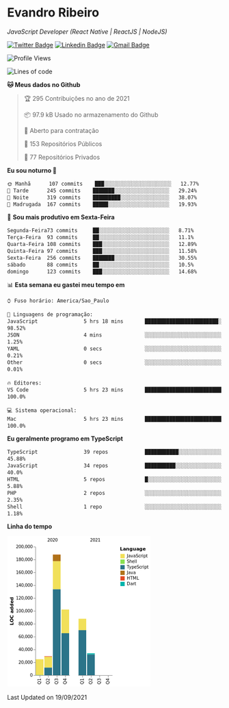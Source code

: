 # Evandro **Ribeiro**

*JavaScript Developer (React Native | ReactJS | NodeJS)*

[![Twitter Badge](https://img.shields.io/badge/-@ribeiroevandro-201B2D?style=flat-square&labelColor=201B2D&logo=twitter&logoColor=white&link=https://twitter.com/ribeiroevandro)](https://twitter.com/ribeiroevandro) 
[![Linkedin Badge](https://img.shields.io/badge/-Evandro%20Ribeiro-201B2D?style=flat-square&logo=Linkedin&logoColor=white&link=https://www.linkedin.com/in/ribeiroevandro)](https://www.linkedin.com/in/ribeiroevandro) 
[![Gmail Badge](https://img.shields.io/badge/-oi@ribeiroevandro.com.br-201B2D?style=flat-square&logo=Gmail&logoColor=white&link=mailto:oi@ribeiroevandro.com.br)](mailto:oi@ribeiroevandro.com.br)


<!--START_SECTION:waka-->
![Profile Views](http://img.shields.io/badge/Visualizac%C3%B5es%20do%20perfil-0-blue)

![Lines of code](https://img.shields.io/badge/Desde%20o%20Hello%20World%20eu%20escrevi-466053%20linhas%20de%20c%C3%B3digo-blue)

**🐱 Meus dados no Github** 

> 🏆 295 Contribuições no ano de 2021
 > 
> 📦 97.9 kB Usado no armazenamento do Github 
 > 
> 💼 Aberto para contratação
 > 
> 📜 153 Repositórios Públicos 
 > 
> 🔑 77 Repositórios Privados  
 > 
**Eu sou noturno 🦉** 

```text
🌞 Manhã      107 commits    ███░░░░░░░░░░░░░░░░░░░░░░   12.77% 
🌆 Tarde      245 commits    ███████░░░░░░░░░░░░░░░░░░   29.24% 
🌃 Noite      319 commits    █████████░░░░░░░░░░░░░░░░   38.07% 
🌙 Madrugada  167 commits    █████░░░░░░░░░░░░░░░░░░░░   19.93%

```
📅 **Sou mais produtivo em Sexta-Feira** 

```text
Segunda-Feira73 commits     ██░░░░░░░░░░░░░░░░░░░░░░░   8.71% 
Terça-Feira  93 commits     ██░░░░░░░░░░░░░░░░░░░░░░░   11.1% 
Quarta-Feira 108 commits    ███░░░░░░░░░░░░░░░░░░░░░░   12.89% 
Quinta-Feira 97 commits     ███░░░░░░░░░░░░░░░░░░░░░░   11.58% 
Sexta-Feira  256 commits    ███████░░░░░░░░░░░░░░░░░░   30.55% 
sábado       88 commits     ██░░░░░░░░░░░░░░░░░░░░░░░   10.5% 
domingo      123 commits    ███░░░░░░░░░░░░░░░░░░░░░░   14.68%

```


📊 **Esta semana eu gastei meu tempo em** 

```text
⌚︎ Fuso horário: America/Sao_Paulo

💬 Linguagens de programação: 
JavaScript               5 hrs 18 mins       ████████████████████████░   98.52% 
JSON                     4 mins              ░░░░░░░░░░░░░░░░░░░░░░░░░   1.25% 
YAML                     0 secs              ░░░░░░░░░░░░░░░░░░░░░░░░░   0.21% 
Other                    0 secs              ░░░░░░░░░░░░░░░░░░░░░░░░░   0.01%

🔥 Editores: 
VS Code                  5 hrs 23 mins       █████████████████████████   100.0%

💻 Sistema operacional: 
Mac                      5 hrs 23 mins       █████████████████████████   100.0%

```

**Eu geralmente programo em TypeScript** 

```text
TypeScript               39 repos            ███████████░░░░░░░░░░░░░░   45.88% 
JavaScript               34 repos            ██████████░░░░░░░░░░░░░░░   40.0% 
HTML                     5 repos             █░░░░░░░░░░░░░░░░░░░░░░░░   5.88% 
PHP                      2 repos             ░░░░░░░░░░░░░░░░░░░░░░░░░   2.35% 
Shell                    1 repo              ░░░░░░░░░░░░░░░░░░░░░░░░░   1.18%

```


**Linha do tempo**

![Chart not found](https://raw.githubusercontent.com/ribeiroevandro/ribeiroevandro/master/charts/bar_graph.png) 


 Last Updated on 19/09/2021
<!--END_SECTION:waka-->
